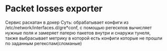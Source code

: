 # Packet losses exporter  
  
Сервис раскатан в докер
Суть: обрабатывает конфиги из /etc/network/interfaces.d/gre*conf, с помощью регескпов вычисляет нужные поля и замеряет патерю пакетов внутри и снаружи тунеля, также выбрасывает метрику в которой есть конфиги которые не прошли по заданным регекспам(сломаные)  
